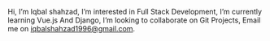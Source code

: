 Hi, I’m Iqbal shahzad,
I’m interested in Full Stack Development,
I’m currently learning Vue.js And Django,
I’m looking to collaborate on Git Projects,
Email me on iqbalshahzad1996@gmail.com.

<!---
Iqbalshahzad96/Iqbalshahzad96 is a ✨ special ✨ repository because its `README.md` (this file) appears on your GitHub profile.
You can click the Preview link to take a look at your changes.
--->
